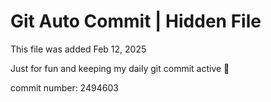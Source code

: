 # Git Auto Commit | Hidden File

This file was added Feb 12, 2025

Just for fun and keeping my daily git commit active 🤪

commit number: 2494603
